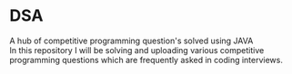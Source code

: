 # DSA
A hub of competitive programming question's solved using JAVA
<br>
In this repository I will be solving and uploading various competitive programming questions which are frequently asked in coding interviews. 

